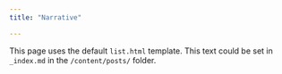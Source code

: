 ```yaml
---
title: "Narrative"

---
```


This page uses the default `list.html` template. This text could be set in `_index.md` in the `/content/posts/` folder.